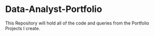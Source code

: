 # Data-Analyst-Portfolio
This Repository will hold all of the code and queries from the Portfolio Projects I create.
